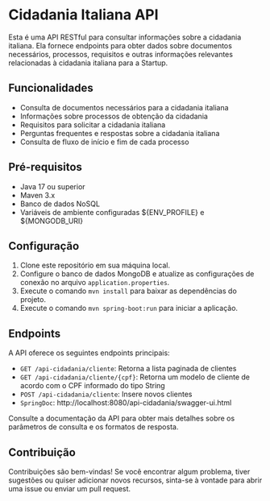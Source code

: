 # Cidadania Italiana API

Esta é uma API RESTful para consultar informações sobre a cidadania italiana. Ela fornece endpoints para obter dados sobre documentos necessários, processos, requisitos e outras informações relevantes relacionadas à cidadania italiana para a Startup.

## Funcionalidades

- Consulta de documentos necessários para a cidadania italiana
- Informações sobre processos de obtenção da cidadania
- Requisitos para solicitar a cidadania italiana
- Perguntas frequentes e respostas sobre a cidadania italiana
- Consulta de fluxo de início e fim de cada processo

## Pré-requisitos

- Java 17 ou superior
- Maven 3.x
- Banco de dados NoSQL
- Variáveis de ambiente configuradas ${ENV_PROFILE} e ${MONGODB_URI} 

## Configuração

1. Clone este repositório em sua máquina local.
2. Configure o banco de dados MongoDB e atualize as configurações de conexão no arquivo `application.properties`.
3. Execute o comando `mvn install` para baixar as dependências do projeto.
4. Execute o comando `mvn spring-boot:run` para iniciar a aplicação.

## Endpoints

A API oferece os seguintes endpoints principais:

- `GET /api-cidadania/cliente`: Retorna a lista paginada de clientes
- `GET /api-cidadania/cliente/{cpf}`: Retorna um modelo de cliente de acordo com o CPF informado do tipo String
- `POST /api-cidadania/cliente`: Insere novos clientes 
- `SpringDoc`: http://localhost:8080/api-cidadania/swagger-ui.html

Consulte a documentação da API para obter mais detalhes sobre os parâmetros de consulta e os formatos de resposta.

## Contribuição

Contribuições são bem-vindas! Se você encontrar algum problema, tiver sugestões ou quiser adicionar novos recursos, sinta-se à vontade para abrir uma issue ou enviar um pull request.


